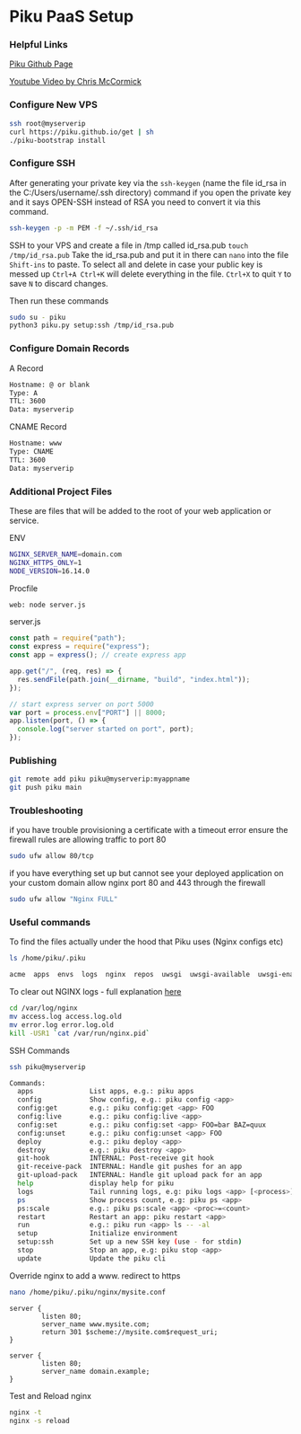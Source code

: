 # Piku PaaS Setup

### Helpful Links

[Piku Github Page](https://github.com/piku/piku)

[Youtube Video by Chris McCormick](https://www.youtube.com/watch?v=ec-GoDukHWk)

### Configure New VPS

```bash
ssh root@myserverip
curl https://piku.github.io/get | sh
./piku-bootstrap install
```

### Configure SSH

After generating your private key via the `ssh-keygen` (name the file id_rsa in the C:/Users/username/.ssh directory) command
if you open the private key and it says OPEN-SSH instead of RSA you need to convert it via this command.

```bash
ssh-keygen -p -m PEM -f ~/.ssh/id_rsa
```

SSH to your VPS and create a file in /tmp called id_rsa.pub `touch /tmp/id_rsa.pub` Take the id_rsa.pub and put it in there
can `nano` into the file `Shift-ins` to paste. To select all and delete in case your public key is messed up `Ctrl+A Ctrl+K` will delete
everything in the file. `Ctrl+X` to quit `Y` to save `N` to discard changes.

Then run these commands

```bash
sudo su - piku
python3 piku.py setup:ssh /tmp/id_rsa.pub
```

### Configure Domain Records

A Record

```bash
Hostname: @ or blank
Type: A
TTL: 3600
Data: myserverip
```

CNAME Record

```bash
Hostname: www
Type: CNAME
TTL: 3600
Data: myserverip
```

### Additional Project Files

These are files that will be added to the root of your web application or service.

ENV

```bash
NGINX_SERVER_NAME=domain.com
NGINX_HTTPS_ONLY=1
NODE_VERSION=16.14.0
```

Procfile

```bash
web: node server.js
```

server.js

```javascript
const path = require("path");
const express = require("express");
const app = express(); // create express app

app.get("/", (req, res) => {
  res.sendFile(path.join(__dirname, "build", "index.html"));
});

// start express server on port 5000
var port = process.env["PORT"] || 8000;
app.listen(port, () => {
  console.log("server started on port", port);
});
```

### Publishing

```bash
git remote add piku piku@myserverip:myappname
git push piku main
```

### Troubleshooting

if you have trouble provisioning a certificate with a timeout error ensure the firewall rules are allowing traffic to port 80

```bash
sudo ufw allow 80/tcp
```

if you have everything set up but cannot see your deployed application on your custom domain allow nginx port 80 and 443 through the firewall

```bash
sudo ufw allow "Nginx FULL"
```

### Useful commands

To find the files actually under the hood that Piku uses (Nginx configs etc)

```bash
ls /home/piku/.piku

acme  apps  envs  logs  nginx  repos  uwsgi  uwsgi-available  uwsgi-enabled
```

To clear out NGINX logs - full explanation [here](https://stackoverflow.com/questions/32410053/clean-var-log-nginx-logs-file)

```bash
cd /var/log/nginx
mv access.log access.log.old
mv error.log error.log.old
kill -USR1 `cat /var/run/nginx.pid`
```

SSH Commands

```bash
ssh piku@myserverip

Commands:
  apps              List apps, e.g.: piku apps
  config            Show config, e.g.: piku config <app>
  config:get        e.g.: piku config:get <app> FOO
  config:live       e.g.: piku config:live <app>
  config:set        e.g.: piku config:set <app> FOO=bar BAZ=quux
  config:unset      e.g.: piku config:unset <app> FOO
  deploy            e.g.: piku deploy <app>
  destroy           e.g.: piku destroy <app>
  git-hook          INTERNAL: Post-receive git hook
  git-receive-pack  INTERNAL: Handle git pushes for an app
  git-upload-pack   INTERNAL: Handle git upload pack for an app
  help              display help for piku
  logs              Tail running logs, e.g: piku logs <app> [<process>]
  ps                Show process count, e.g: piku ps <app>
  ps:scale          e.g.: piku ps:scale <app> <proc>=<count>
  restart           Restart an app: piku restart <app>
  run               e.g.: piku run <app> ls -- -al
  setup             Initialize environment
  setup:ssh         Set up a new SSH key (use - for stdin)
  stop              Stop an app, e.g: piku stop <app>
  update            Update the piku cli

```

Override nginx to add a www. redirect to https

```bash
nano /home/piku/.piku/nginx/mysite.conf
```

```
server {
        listen 80;
        server_name www.mysite.com;
        return 301 $scheme://mysite.com$request_uri;
}

server {
        listen 80;
        server_name domain.example;
}
```

Test and Reload nginx

```bash
nginx -t
nginx -s reload
```